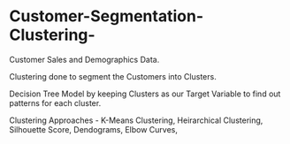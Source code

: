 # Customer-Segmentation-Clustering-

Customer Sales and Demographics Data.

Clustering done to segment the Customers into Clusters.

Decision Tree Model by keeping Clusters as our Target Variable to find out patterns for each cluster.

Clustering Approaches - K-Means Clustering, Heirarchical Clustering, Silhouette Score, Dendograms, Elbow Curves, 
